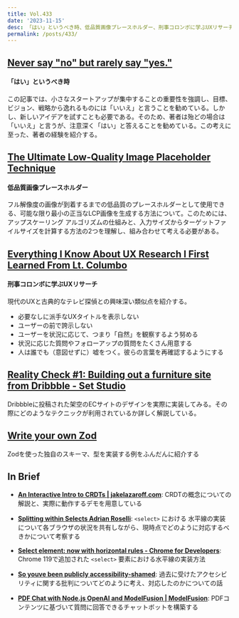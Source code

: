 ```yaml
---
title: Vol.433
date: '2023-11-15'
desc: 「はい」というべき時、低品質画像プレースホルダー、刑事コロンボに学ぶUXリサーチ、ほか計10リンク
permalink: /posts/433/
---
```



## [Never say "no" but rarely say "yes."](https://longform.asmartbear.com/say-yes/)
#### 「はい」というべき時

この記事では、小さなスタートアップが集中することの重要性を強調し、目標、ビジョン、戦略から逸れるものには「いいえ」と言うことを勧めている。しかし、新しいアイデアを試すことも必要である。そのため、著者は殆どの場合は「いいえ」と言うが、注意深く「はい」と答えることを勧めている。この考えに至った、著者の経験を紹介する。


## [The Ultimate Low-Quality Image Placeholder Technique](https://csswizardry.com/2023/09/the-ultimate-lqip-lcp-technique/)
#### 低品質画像プレースホルダー

フル解像度の画像が到着するまでの低品質のプレースホルダーとして使用できる、可能な限り最小の正当なLCP画像を生成する方法について。このためには、アップスケーリング アルゴリズムの仕組みと、入力サイズからターゲットファイルサイズを計算する方法の2つを理解し、組み合わせて考える必要がある。


## [Everything I Know About UX Research I First Learned From Lt. Columbo](https://www.smashingmagazine.com/2023/10/ux-research-learn-from-lt-columbo/)
#### 刑事コロンボに学ぶUXリサーチ

現代のUXと古典的なテレビ探偵との興味深い類似点を紹介する。

- 必要なしに派手なUXタイトルを表示しない
- ユーザーの前で誇示しない
- ユーザーを状況に応じて、つまり「自然」を観察するよう努める
- 状況に応じた質問やフォローアップの質問をたくさん用意する
- 人は誰でも（意図せずに）嘘をつく。彼らの言葉を再確認するようにする


## [Reality Check #1: Building out a furniture site from Dribbble - Set Studio](https://set.studio/reality-check-1-building-out-a-furniture-site-from-dribbble/)

Dribbbleに投稿された架空のECサイトのデザインを実際に実装してみる。その際にどのようなテクニックが利用されているか詳しく解説している。


## [Write your own Zod](https://zackoverflow.dev/writing/write-your-own-zod/)

Zodを使った独自のスキーマ、型を実装する例をふんだんに紹介する


## In Brief

- **[An Interactive Intro to CRDTs | jakelazaroff.com](https://jakelazaroff.com/words/an-interactive-intro-to-crdts/)**: CRDTの概念についての解説と、実際に動作するデモを用意している

- **[Splitting within Selects  Adrian Roselli](https://adrianroselli.com/2023/10/splitting-within-selects.html)**: `<select>` における 水平線の実装について各ブラウザの状況を共有しながら、現時点でどのように対応するべきかについて考察する

- **[Select element: now with horizontal rules - Chrome for Developers](https://developer.chrome.com/blog/hr-in-select/)**: Chrome 119で追加された `<select>` 要素における水平線の実装方法

- **[So youve been publicly accessibility-shamed](https://daverupert.com/2023/10/accessiblity-shamed/)**: 過去に受けたアクセシビリティに関する批判についてどのように考え、対応したのかについての話

- **[PDF Chat with Node.js OpenAI and ModelFusion | ModelFusion](https://modelfusion.dev/blog/pdf-chat-nodejs)**: PDFコンテンツに基づいて質問に回答できるチャットボットを構築する
